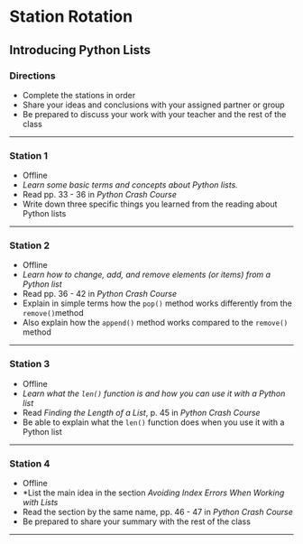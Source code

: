 # Station Rotation
## Introducing Python Lists

### Directions
- Complete the stations in order
- Share your ideas and conclusions with your assigned partner or group
- Be prepared to discuss your work with your teacher and the rest of the class

---

### Station 1
- Offline 
- *Learn some basic terms and concepts about Python lists.*
- Read pp. 33 - 36 in *Python Crash Course*
- Write down three specific things you learned from the reading about Python lists

---

### Station 2
- Offline 
- *Learn how to change, add, and remove elements (or items) from a Python list*
- Read pp. 36 - 42 in *Python Crash Course*
- Explain in simple terms how the `pop()` method works differently from the `remove()`method
- Also explain how the `append()` method works compared to the `remove()` method

---

### Station 3
- Offline 
- *Learn what the `len()` function is and how you can use it with a Python list*
- Read *Finding the Length of a List*, p. 45 in *Python Crash Course*
- Be able to explain what the `len()` function does when you use it with a Python list

---

### Station 4
- Offline 
- *List the main idea in the section *Avoiding Index Errors When Working with Lists*
- Read the section by the same name, pp. 46 - 47 in *Python Crash Course*
- Be prepared to share your summary with the rest of the class

---
